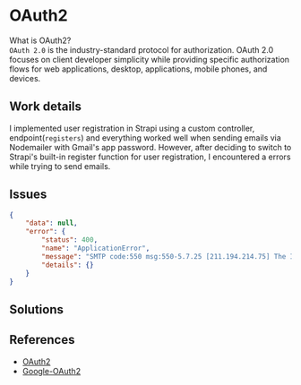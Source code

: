 # OAuth2
What is OAuth2?  
`OAuth 2.0`  is the industry-standard protocol for authorization. OAuth 2.0 focuses on client developer simplicity while providing specific authorization flows for web applications, desktop, applications, mobile phones, and devices.

## Work details
I implemented user registration in Strapi using a custom controller, endpoint(`registers`) and everything worked well when sending emails via Nodemailer with Gmail's app password. However, after deciding to switch to Strapi's built-in register function for user registration, I encountered a errors while trying to send emails.

## Issues
```json
{
    "data": null,
    "error": {
        "status": 400,
        "name": "ApplicationError",
        "message": "SMTP code:550 msg:550-5.7.25 [211.194.214.75] The IP address sending this message does not have a\r\n550-5.7.25 PTR record setup, or the corresponding forward DNS entry does not\r\n550-5.7.25 match the sending IP. As a policy, Gmail does not accept messages\r\n550-5.7.25 from IPs with missing PTR records. For more information, go to\r\n550-5.7.25  https://support.google.com/a?p=sender-guidelines-ip \r\n550-5.7.25 To learn more about Gmail requirements for bulk senders, visit\r\n550 5.7.25  https://support.google.com/a?p=sender-guidelines. d2e1a72fcca58-71df0d7d1dasi4086920b3a.225 - gsmtp\r\n",
        "details": {}
    }
}
```

## Solutions



## References
- [OAuth2](https://oauth.net/2/)  
- [Google-OAuth2](https://developers.google.com/identity/protocols/oauth2/javascript-implicit-flow)